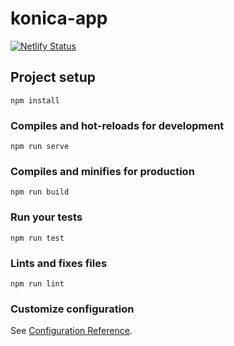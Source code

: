 # konica-app
[![Netlify Status](https://api.netlify.com/api/v1/badges/5f32e8a7-01e9-499e-999b-a81d2dd2cd71/deploy-status)](https://app.netlify.com/sites/konica-movie-app/deploys)
## Project setup
```
npm install
```

### Compiles and hot-reloads for development
```
npm run serve
```

### Compiles and minifies for production
```
npm run build
```

### Run your tests
```
npm run test
```

### Lints and fixes files
```
npm run lint
```

### Customize configuration
See [Configuration Reference](https://cli.vuejs.org/config/).
